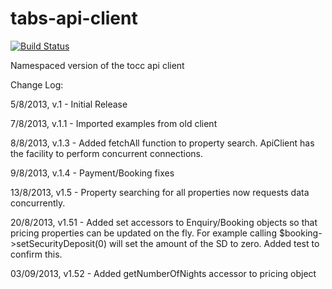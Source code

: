 tabs-api-client
===============

[![Build Status](http://api-dev.nocc.co.uk:8080/buildStatus/icon?job=tabs-api-client)](http://api-dev.nocc.co.uk:8080/job/tabs-api-client/)

Namespaced version of the tocc api client


Change Log:

5/8/2013, v.1 - Initial Release

7/8/2013, v.1.1 - Imported examples from old client

8/8/2013, v.1.3 - Added fetchAll function to property search.  ApiClient has the facility to perform concurrent connections.

9/8/2013, v.1.4 - Payment/Booking fixes

13/8/2013, v1.5 - Property searching for all properties now requests data concurrently.

20/8/2013, v1.51 - Added set accessors to Enquiry/Booking objects so that pricing properties can be updated on the fly. For example calling $booking->setSecurityDeposit(0) will set the amount of the SD to zero.  Added test to confirm this.

03/09/2013, v1.52 - Added getNumberOfNights accessor to pricing object
